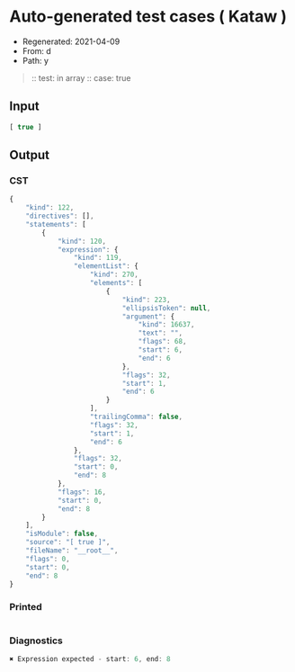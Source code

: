 # Auto-generated test cases ( Kataw )
- Regenerated: 2021-04-09
- From: d
- Path: y
> :: test: in array
> :: case: true
## Input

`````js
[ true ]
`````

## Output

### CST

```javascript
{
    "kind": 122,
    "directives": [],
    "statements": [
        {
            "kind": 120,
            "expression": {
                "kind": 119,
                "elementList": {
                    "kind": 270,
                    "elements": [
                        {
                            "kind": 223,
                            "ellipsisToken": null,
                            "argument": {
                                "kind": 16637,
                                "text": "",
                                "flags": 68,
                                "start": 6,
                                "end": 6
                            },
                            "flags": 32,
                            "start": 1,
                            "end": 6
                        }
                    ],
                    "trailingComma": false,
                    "flags": 32,
                    "start": 1,
                    "end": 6
                },
                "flags": 32,
                "start": 0,
                "end": 8
            },
            "flags": 16,
            "start": 0,
            "end": 8
        }
    ],
    "isModule": false,
    "source": "[ true ]",
    "fileName": "__root__",
    "flags": 0,
    "start": 0,
    "end": 8
}
```

### Printed

```javascript

```

### Diagnostics

```javascript
✖ Expression expected - start: 6, end: 8

```

